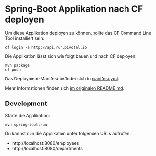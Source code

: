 # Spring-Boot Applikation nach CF deployen

Um diese Applikation deployen zu können, sollte das CF Command Line Tool installiert sein:

    cf login -a http://api.run.pivotal.io

Die Applikation lässt sich wie folgt bauen und nach CF deployen:

    mvn package
    cf push

Das Deployment-Manifest befindet sich in [manifest.yml](manifest.yml).

Mehr Informationen finden sich [im originalen README.md](README.orig.md).

## Development

Starte die Applikation:

    mvn spring-boot:run
    
Du kannst nun die Applikation unter folgenden URLs aufrufen: 
- http://localhost:8080/employees
- http://localhost:8080/departments
